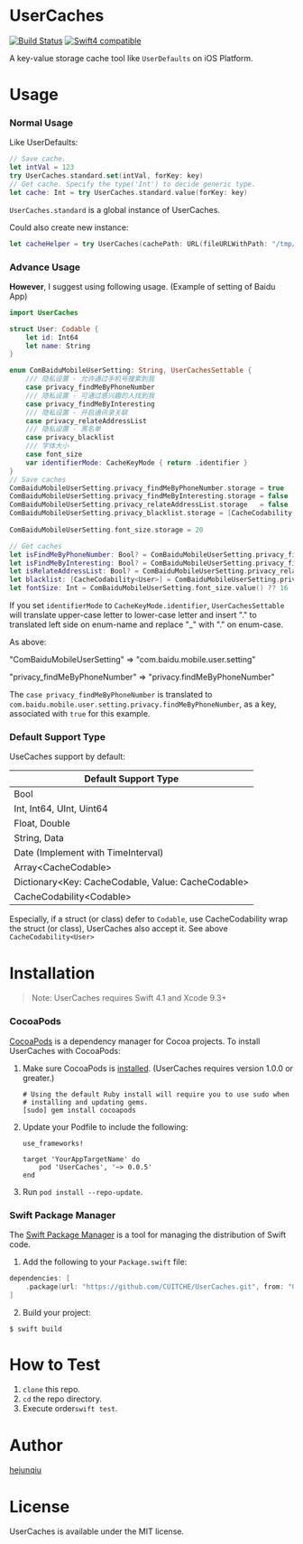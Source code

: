 # UserCaches
[![Build Status][TravisBadge]][TravisLink]  [![Swift4 compatible][Swift4Badge]][Swift4Link]

A key-value storage cache tool like `UserDefaults` on iOS Platform. 

# Usage

### Normal Usage

Like UserDefaults:

```swift
// Save cache.
let intVal = 123
try UserCaches.standard.set(intVal, forKey: key)
// Get cache. Specify the type('Int') to decide generic type.
let cache: Int = try UserCaches.standard.value(forKey: key)
```

`UserCaches.standard` is a global instance of UserCaches.

Could also create new instance:

```swift
let cacheHelper = try UserCaches(cachePath: URL(fileURLWithPath: "/tmp/usercache.db"))
```

### Advance Usage

**However**, I suggest using following usage. (Example of setting of Baidu App)

```swift
import UserCaches

struct User: Codable {
    let id: Int64
    let name: String
}

enum ComBaiduMobileUserSetting: String, UserCachesSettable {
    /// 隐私设置 - 允许通过手机号搜索到我
    case privacy_findMeByPhoneNumber
    /// 隐私设置 - 可通过感兴趣的人找到我
    case privacy_findMeByInteresting
    /// 隐私设置 - 开启通讯录关联
    case privacy_relateAddressList
    /// 隐私设置 - 黑名单
    case privacy_blacklist
    /// 字体大小
    case font_size
    var identifierMode: CacheKeyMode { return .identifier }
}
// Save caches
ComBaiduMobileUserSetting.privacy_findMeByPhoneNumber.storage = true
ComBaiduMobileUserSetting.privacy_findMeByInteresting.storage = false
ComBaiduMobileUserSetting.privacy_relateAddressList.storage   = false
ComBaiduMobileUserSetting.privacy_blacklist.storage = [CacheCodability(User(id: 100120054,
                                                                            name: "abc"))]
ComBaiduMobileUserSetting.font_size.storage = 20

// Get caches
let isFindMeByPhoneNumber: Bool? = ComBaiduMobileUserSetting.privacy_findMeByPhoneNumber.value()
let isFindMeByInteresting: Bool? = ComBaiduMobileUserSetting.privacy_findMeByInteresting.value()
let isRelateAddressList: Bool? = ComBaiduMobileUserSetting.privacy_relateAddressList.value()
let blacklist: [CacheCodability<User>] = ComBaiduMobileUserSetting.privacy_blacklist.value()
let fontSize: Int = ComBaiduMobileUserSetting.font_size.value() ?? 16
```

If you set `identifierMode` to `CacheKeyMode.identifier`, `UserCachesSettable` will translate upper-case letter to lower-case letter and insert "." to translated left side on enum-name and replace "_" with "." on enum-case. 

As above:

"ComBaiduMobileUserSetting"       => "com.baidu.mobile.user.setting"

"privacy_findMeByPhoneNumber" => "privacy.findMeByPhoneNumber"

The `case privacy_findMeByPhoneNumber` is translated to `com.baidu.mobile.user.setting.privacy.findMeByPhoneNumber`, as a key, associated with `true` for this example.

### Default Support Type

UseCaches support by default: 

| Default Support Type                     |
| ---------------------------------------- |
| Bool                                     |
| Int, Int64, UInt, Uint64                 |
| Float, Double                            |
| String, Data                             |
| Date (Implement with TimeInterval)       |
| Array\<CacheCodable>                     |
| Dictionary\<Key: CacheCodable, Value: CacheCodable> |
| CacheCodability\<Codable>                |

Especially, if a struct (or class) defer to `Codable`, use CacheCodability wrap the struct (or class), UserCaches also accept it. See above `CacheCodability<User>`

# Installation

> Note: UserCaches requires Swift 4.1 and Xcode 9.3+

### CocoaPods

[CocoaPods](https://cocoapods.org/) is a dependency manager for Cocoa projects. To install UserCaches with CocoaPods:

1. Make sure CocoaPods is [installed](https://guides.cocoapods.org/using/getting-started.html#getting-started). (UserCaches requires version 1.0.0 or greater.)

   ```shell
   # Using the default Ruby install will require you to use sudo when
   # installing and updating gems.
   [sudo] gem install cocoapods
   ```

2. Update your Podfile to include the following:

   ```
   use_frameworks!

   target 'YourAppTargetName' do
       pod 'UserCaches', '~> 0.0.5'
   end
   ```

3. Run `pod install --repo-update`.

### Swift Package Manager

The [Swift Package Manager](https://swift.org/package-manager) is a tool for managing the distribution of Swift code.

1. Add the following to your `Package.swift` file:

```swift
dependencies: [
    .package(url: "https://github.com/CUITCHE/UserCaches.git", from: "0.0.3")
]
```

2. Build your project:

```
$ swift build
```

# How to Test

1. `clone` this repo.
2. `cd` the repo directory.
3. Execute order`swift test`.

# Author

[hejunqiu](https://github.com/CUITCHE)

# License

UserCaches is available under the MIT license. 

[TravisBadge]: https://travis-ci.org/CUITCHE/UserCaches.svg?branch=master
[TravisLink]: https://travis-ci.org/CUITCHE/UserCaches
[Swift4Badge]: https://img.shields.io/badge/swift-4.1-orange.svg?style=flat
[Swift4Link]: https://developer.apple.com/swift/
